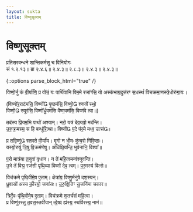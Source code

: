```yaml
---
layout: sukta
title: विष्णुसूक्तम्
---
```


<h1>विष्णुसूक्तम्</h1>

<div class="viniyoga">प्रतिसरबन्धने शान्तिकर्मसु च विनियोगः</div>
<div class="veda-location">सं १.२.१३॥ ब्रा २.४.६॥ २.४.३॥ २.८.३॥ २.४.३॥ २.४.३॥</div>

{::options parse_block_html="true" /}
<div class="count-mantras">
विष्णो॒र्नु कं॑ वी॒र्या॑णि॒ प्र वो॑चं॒ यः पार्थि॑वानि विम॒मे   
रजा॑ꣳसि॒ यो अस्क॑भाय॒दुत्त॑रꣳ स॒धस्थं॑ विचक्रमा॒णस्त्रे॒धोरु॑गा॒यः।

(विष्णो॑र॒राट॑मसि॒ विष्णो᳚ पृ॒ष्ठम॑सि॒ विष्णो॒ श्नप्त्रे᳚ स्थो॒  
विष्णो॒ स्यूर॑सि॒ विष्णो᳚र्ध्रु॒वम॑सि वैष्ण॒वम॑सि॒ विष्ण॑वे त्वा॥)

तद॑स्य प्रि॒यम॒भि पाथो॑ अश्याम्। नरो॒ यत्र॑ देव॒यवो॒ मद॑न्ति।  
उ॒रु॒क्र॒मस्य॒ स हि बन्धु॑रि॒त्था। विष्णो᳚ प॒दे प॑र॒मे मध्व॒ उत्स॑॥

प्र तद्विष्णु॑ स्तवते वी॒र्या॑य। मृ॒गो न भी॒मः कु॑च॒रो गि॑रि॒ष्ठाः।  
यस्यो॒रुषु॑ त्रि॒षु वि॒क्रम॑णेषु। अधि॑क्षि॒यन्ति॒ भुव॑नानि॒ विश्वा᳚॥

प॒रो मात्र॑या त॒नुवा॑ वृधान। न ते॑ महि॒त्वमन्व॑श्नुवन्ति।  
उ॒भे ते॑ विद्म॒ रज॑सी पृथि॒व्या विष्णो॑ देव॒ त्वम्। प॒र॒मस्य॑ वित्से॥

विच॑क्रमे पृथि॒वीमे॒ष ए॒ताम्। क्षेत्रा॑य॒ विष्णु॒र्मनु॑षे दश॒स्यन्।  
ध्रु॒वासो॑ अस्य की॒रयो॒ जना॑सः। उ॒रु॒क्षि॒तिꣳ सु॒जनि॑मा चकार॥

त्रिर्दे॒वः पृ॑थि॒वीमे॒ष ए॒ताम्। विच॑क्रमे श॒तर्च॑सं महि॒त्वा।  
प्र विष्णु॑रस्तु त॒वस॒स्तवी॑यान् त्वे॒षꣴ ह्य॑स्य॒ स्थवि॑रस्य॒ नाम॑॥
</div>
